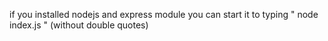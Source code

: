 if you installed nodejs and express module
you can start it to typing " node index.js " (without double quotes)
